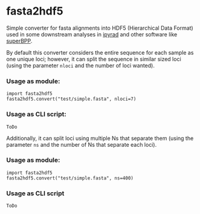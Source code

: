 # fasta2hdf5

Simple converter for fasta alignments into HDF5 (Hierarchical Data Format) used in some downstream analyses in [ipyrad](https://github.com/dereneaton/ipyrad) and other software like [superBPP](https://github.com/eaton-lab/superbpp).

By default this converter considers the entire sequence for each sample as one unique loci; however, it can split the sequence in similar sized loci (using the parameter `nloci` and the number of loci wanted). 

### Usage as module:
```
import fasta2hdf5
fasta2hdf5.convert("test/simple.fasta", nloci=7)
```

### Usage as CLI script:
```
ToDo
```


Additionally, it can split loci using multiple Ns that separate them (using the parameter `ns` and the number of Ns that separate each loci).

### Usage as module:
```
import fasta2hdf5
fasta2hdf5.convert("test/simple.fasta", ns=400)
```
### Usage as CLI script
```
ToDo
```
